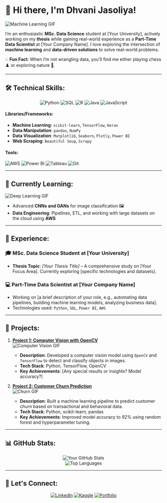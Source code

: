 # 👋 Hi there, I'm Dhvani Jasoliya!

![Machine Learning GIF](https://media.giphy.com/media/L8K62iTDkzGX6/giphy.gif)

I’m an enthusiastic **MSc. Data Science** student at [Your University], actively working on my **thesis** while gaining real-world experience as a **Part-Time Data Scientist** at [Your Company Name]. I love exploring the intersection of **machine learning** and **data-driven solutions** to solve real-world problems.

💡 **Fun Fact**: When I’m not wrangling data, you’ll find me either playing chess ♟️ or exploring nature 🌲.

---

## 🛠️ **Technical Skills**:

<div align="center">
  
  ![Python](https://img.shields.io/badge/Python-3670A0?style=for-the-badge&logo=python&logoColor=ffdd54)
  ![SQL](https://img.shields.io/badge/SQL-316192?style=for-the-badge&logo=postgresql&logoColor=white)
  ![R](https://img.shields.io/badge/R-276DC3?style=for-the-badge&logo=r&logoColor=white)
  ![Java](https://img.shields.io/badge/Java-ED8B00?style=for-the-badge&logo=java&logoColor=white)
  ![JavaScript](https://img.shields.io/badge/JavaScript-F7DF1E?style=for-the-badge&logo=javascript&logoColor=black)
  
</div>

#### **Libraries/Frameworks**:
- **Machine Learning**: `scikit-learn`, `TensorFlow`, `Keras`
- **Data Manipulation**: `pandas`, `NumPy`
- **Data Visualization**: `Matplotlib`, `Seaborn`, `Plotly`, `Power BI`
- **Web Scraping**: `Beautiful Soup`, `Scrapy`

#### **Tools**:
![AWS](https://img.shields.io/badge/AWS-232F3E?style=for-the-badge&logo=amazonaws&logoColor=white)
![Power BI](https://img.shields.io/badge/Power_BI-F2C811?style=for-the-badge&logo=powerbi&logoColor=black)
![Tableau](https://img.shields.io/badge/Tableau-E97627?style=for-the-badge&logo=tableau&logoColor=white)
![Git](https://img.shields.io/badge/Git-F05032?style=for-the-badge&logo=git&logoColor=white)

---

## 🌱 **Currently Learning**:
![Deep Learning GIF](https://media.giphy.com/media/3o7aCVXMycZS1B7T4E/giphy.gif)

- Advanced **CNNs and GANs** for image classification 🖼️
- **Data Engineering**: Pipelines, ETL, and working with large datasets on the cloud using **AWS**

---

## 💼 **Experience**:

### 🎓 **MSc. Data Science Student** at [Your University]
- **Thesis Topic**: *[Your Thesis Title]* – A comprehensive study on [Your Focus Area]. Currently exploring [specific technologies and datasets].

### 💻 **Part-Time Data Scientist** at [Your Company Name]
- Working on [a brief description of your role, e.g., automating data pipelines, building machine learning models, analyzing business data].
- Technologies used: `Python`, `SQL`, `Power BI`, `AWS`

---

## 🚀 **Projects**:

1. **[Project 1: Computer Vision with OpenCV](#)**  
   ![Computer Vision GIF](https://media.giphy.com/media/3oriO0OEd9QIDdllqo/giphy.gif)  
   - **Description**: Developed a computer vision model using `OpenCV` and `TensorFlow` to detect and classify objects in images.
   - **Tech Stack**: Python, TensorFlow, OpenCV
   - **Key Achievements**: [Any special results or insights? Model accuracy?]

2. **[Project 2: Customer Churn Prediction](#)**  
   ![Churn GIF](https://media.giphy.com/media/l2JehQ2GitHGdVG9y/giphy.gif)  
   - **Description**: Built a machine learning pipeline to predict customer churn based on transactional and behavioral data. 
   - **Tech Stack**: Python, scikit-learn, pandas
   - **Key Achievements**: Improved model accuracy to 92% using random forest and hyperparameter tuning.

---

## 📊 **GitHub Stats**:

<div align="center">
  
  ![Your GitHub Stats](https://github-readme-stats.vercel.app/api?username=yourusername&show_icons=true&theme=radical)  
  ![Top Languages](https://github-readme-stats.vercel.app/api/top-langs/?username=yourusername&layout=compact&theme=radical)
  
</div>

---

## 💬 **Let's Connect**:

<div align="center">
  
  [![LinkedIn](https://img.shields.io/badge/LinkedIn-0077B5?style=for-the-badge&logo=linkedin&logoColor=white)](https://www.linkedin.com/in/yourprofile)
  [![Kaggle](https://img.shields.io/badge/Kaggle-20BEFF?style=for-the-badge&logo=kaggle&logoColor=white)](https://www.kaggle.com/yourprofile)
  [![Portfolio](https://img.shields.io/badge/Portfolio-000000?style=for-the-badge&logo=About.me&logoColor=white)](http://yourwebsite.com)
  
</div>
